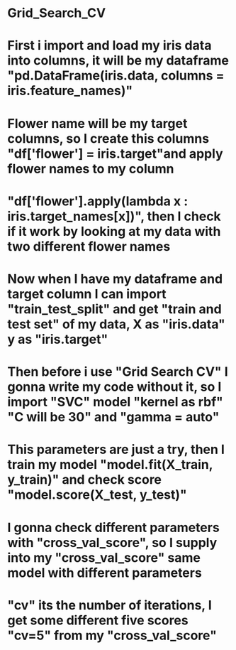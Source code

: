 # Grid_Search_CV
# First i import and load my iris data into columns, it will be my dataframe "pd.DataFrame(iris.data, columns = iris.feature_names)"
# Flower name will be my target columns, so I create this columns "df['flower'] = iris.target"and apply flower names to my column
# "df['flower'].apply(lambda x : iris.target_names[x])", then I check if it work by looking at my data with two different flower names 
# Now when I have my dataframe and target column I can import "train_test_split" and get "train and test set" of my data, X as "iris.data" y as "iris.target"
# Then before i use "Grid Search CV" I gonna write my code without it, so I import "SVC" model "kernel as rbf" "C will be 30" and "gamma = auto"
# This parameters are just a try, then I train my model "model.fit(X_train, y_train)" and check score "model.score(X_test, y_test)"
# I gonna check different parameters with "cross_val_score", so I supply into my "cross_val_score" same model with different parameters
# "cv" its the number of iterations, I get some different five scores "cv=5" from my "cross_val_score"

